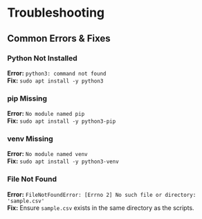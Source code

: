 # Troubleshooting

## Common Errors & Fixes

### Python Not Installed
**Error:** `python3: command not found`  
**Fix:** `sudo apt install -y python3`

### pip Missing
**Error:** `No module named pip`  
**Fix:** `sudo apt install -y python3-pip`

### venv Missing
**Error:** `No module named venv`  
**Fix:** `sudo apt install -y python3-venv`

### File Not Found
**Error:** `FileNotFoundError: [Errno 2] No such file or directory: 'sample.csv'`  
**Fix:** Ensure `sample.csv` exists in the same directory as the scripts.
